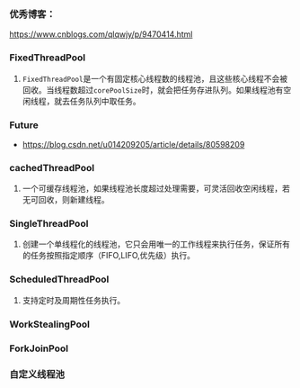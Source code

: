 ### 优秀博客： 

https://www.cnblogs.com/qlqwjy/p/9470414.html

###  FixedThreadPool

1. `FixedThreadPool`是一个有固定核心线程数的线程池，且这些核心线程不会被回收。当线程数超过`corePoolSize`时，就会把任务存进队列。如果线程池有空闲线程，就去任务队列中取任务。

### Future



* https://blog.csdn.net/u014209205/article/details/80598209

### cachedThreadPool

1. 一个可缓存线程池，如果线程池长度超过处理需要，可灵活回收空闲线程，若无可回收，则新建线程。

### SingleThreadPool

1. 创建一个单线程化的线程池，它只会用唯一的工作线程来执行任务，保证所有的任务按照指定顺序（FIFO,LIFO,优先级）执行。

### ScheduledThreadPool

1. 支持定时及周期性任务执行。

### WorkStealingPool

### ForkJoinPool

### 自定义线程池

